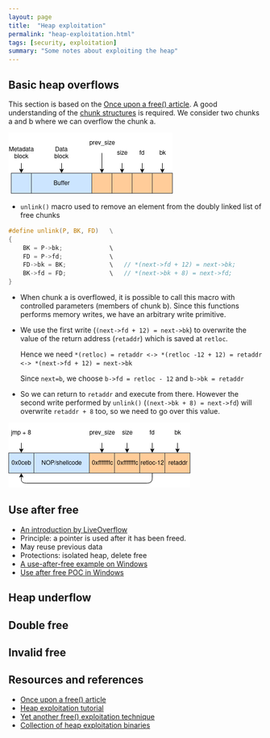 ```yaml
---
layout: page
title:  "Heap exploitation"
permalink: "heap-exploitation.html"
tags: [security, exploitation]
summary: "Some notes about exploiting the heap"
---
```


## Basic heap overflows
This section is based on the
[Once upon a free() article](http://phrack.org/issues/57/9.html). A good
understanding of the [chunk structures](/glibc-heaps.html#chunk-metada) is
required. We consider two chunks a and b where we can overflow the chunk a.

![setup](/images/heap-overflow-setup.png)

* `unlink()` macro used to remove an element from the doubly linked list of free chunks

```C
#define unlink(P, BK, FD)   \
{
    BK = P->bk;             \
    FD = P->fd;             \
    FD->bk = BK;            \   // *(next->fd + 12) = next->bk;
    BK->fd = FD;            \   // *(next->bk + 8) = next->fd;
}
```
* When chunk a is overflowed, it is possible to call this macro with controlled
  parameters (members of chunk b). Since this functions performs memory writes,
  we have an arbitrary write primitive.
* We use the first write (`(next->fd + 12) = next->bk`) to overwrite the value of
  the return address (`retaddr`) which is saved at `retloc`.

  Hence we need `*(retloc) = retaddr <-> *(retloc -12 + 12) = retaddr <-> *(next->fd + 12) = next->bk`

  Since `next=b`, we choose `b->fd = retloc - 12` and `b->bk = retaddr`
* So we can  return to `retaddr` and execute from there. However the second
  write performed by `unlink()` (`(next->bk + 8) = next->fd`) will overwrite
  `retaddr + 8` too, so we need to go over this value.

 ![payload](/images/heap-overflow-payload.png)

## Use after free
* [An introduction by LiveOverflow](https://www.youtube.com/watch?v=ZHghwsTRyzQ)
* Principle: a pointer is used after it has been freed.
* May reuse previous data
* Protections: isolated heap, delete free
* [A use-after-free example on Windows](https://www.purehacking.com/blog/lloyd-simon/an-introduction-to-use-after-free-vulnerabilities)
* [Use after free POC in Windows](https://cpr-zero.checkpoint.com/vulns/cprid-2129/)

## Heap underflow

## Double free

## Invalid free


## Resources and references
* [Once upon a free() article](http://phrack.org/issues/57/9.html)
* [Heap exploitation tutorial](https://heap-exploitation.dhavalkapil.com/attacks/)
* [Yet another free() exploitation technique](http://phrack.org/issues/66/6.html)
* [Collection of heap exploitation binaries](https://github.com/shellphish/how2heap)
